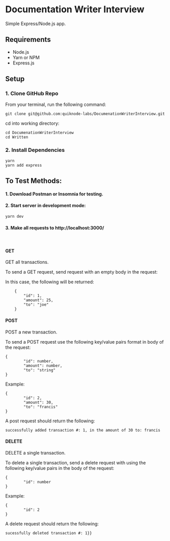 # Documentation Writer Interview

Simple Express/Node.js app.

## Requirements

* Node.js
* Yarn or NPM
* Express.js

## Setup

### 1. Clone GitHub Repo

From your terminal, run the following command:

```git clone git@github.com:quiknode-labs/DocumenationWriterInterview.git```<br/>

cd into working directory:

```cd DocumenationWriterInterview```<br/>
```cd Written```

### 2. Install Dependencies

```yarn```<br/>
```yarn add express```

## To Test Methods:

#### 1. Download Postman or Insomnia for testing.

#### 2. Start server in development mode:

```yarn dev```

#### 3. Make all requests to http://localhost:3000/

<br/>

#### GET

GET all transactions.

To send a GET request, send request with an empty body in the request:

In this case, the following will be returned: 
```
    {
        "id": 1,
        "amount": 25,
        "to": "joe"
    }
```


#### POST

POST a new transaction.

To send a POST request use the following key/value pairs format in body of the request:

```
{
        "id": number,
        "amount": number,
        "to": "string"
}
```

Example:
```
{
        "id": 2,
        "amount": 30,
        "to": "francis"
}
```

A post request should return the following:

```successfully added transaction #: 1, in the amount of 30 to: francis```

#### DELETE

DELETE a single transaction.

To delete a single transaction, send a delete request with using the following key/value pairs in the body of the request:
```
{
        "id": number
}
```

Example:
```
{
        "id": 2
}
```

A delete request should return the following:

```sucessfully deleted transaction #: 1}}```